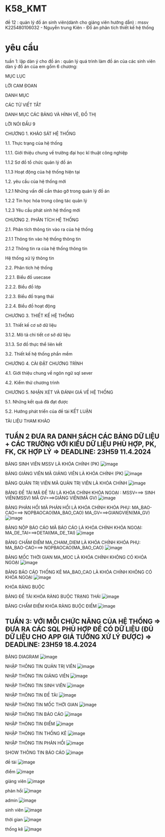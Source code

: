 # K58_KMT
đề 12 : quản lý đồ án sinh viên(dành cho giảng viên hướng dẫn)  : mssv K225480106032 - Nguyễn trung Kiên - Đồ án phân tích thiết kế hệ thống 
# yêu cầu 
tuần 1: 
lập dàn ý cho đồ án : quản lý quá trình làm đồ án của các sinh viên 
dàn ý đồ án của em gồm 6 chương:

MỤC LỤC	

LỜI CAM ĐOAN	

DANH MỤC	

CÁC TỪ VIẾT TẮT	

DANH MỤC CÁC BẢNG VÀ HÌNH VẼ, ĐỒ THỊ	

LỜI NÓI ĐẦU	9

CHƯƠNG 1. KHẢO SÁT HỆ THỐNG

1.1. Thực trạng của hệ thống	

1.1.1. Giới thiệu chung về trường đại học kĩ thuật công nghiệp

1.1.2 Sơ đồ tổ chức quản lý đồ án	

1.1.3 Hoạt động của hệ thống hiện tại	

1.2. yêu cầu của hệ thống mới	

1.2.1 Những vấn đề cần tháo gỡ trong quản lý đồ án

1.2.2 Tin học hóa trong công tác quản lý

1.2.3 Yêu cầu phát sinh hệ thống mới	

CHƯƠNG 2. PHÂN TÍCH HỆ THỐNG	

2.1. Phân tích thông tin vào ra của hệ thống	

2.1.1 Thông tin vào hệ thống thông tin	

2.1.2 Thông tin ra của hệ thống thông tin	

Hệ thống xử lý thông tin	

2.2.	Phân tích hệ thống	

2.2.1.	Biểu đồ usecase

2.2.2.	Biểu đồ lớp	

2.2.3.	Biểu đồ trạng thái	

2.2.4.	Biểu đồ hoạt động

CHƯƠNG 3. THIẾT KẾ HỆ THỐNG	

3.1. Thiết kế cơ sở dữ liệu

3.1.2. Mô tả chi tiết cơ sở dữ liệu	

3.1.3. Sơ đồ thực thể liên kết	

3.2. Thiết kế hệ thống phần mềm

CHƯƠNG 4. CÀI ĐẶT CHƯƠNG TRÌNH	

4.1. Giới thiệu chung về ngôn ngữ sql sever

4.2. Kiểm thử chương trình	

CHƯƠNG 5. NHẬN XÉT VÀ ĐÁNH GIÁ VỀ HỆ THỐNG

5.1. Những kết quả đã đạt được	

5.2. Hướng phát triển của đề tài
KẾT LUẬN	

TÀI LIỆU THAM KHẢO	


## TUẦN 2 ĐƯA RA DANH SÁCH CÁC BẢNG DỮ LIỆU + CÁC TRƯỜNG VỚI KIỂU DỮ LIỆU PHÙ HỢP, PK, FK, CK HỢP LÝ => DEADLINE: 23H59 11.4.2024

BẢNG SINH VIÊN 
MSSV LÀ KHÓA CHÍNH (PK)
![image](https://github.com/user-attachments/assets/54611e78-7bc2-40bf-8db7-43dde48433cd)

BẢNG GIẢNG VIÊN 
MÃ GIẢNG VIÊN LÀ KHÓA CHÍNH (PK)
![image](https://github.com/user-attachments/assets/3ec778ab-6788-4f50-9a05-158d7faed67e)

BẢNG QUẢN TRỊ VIÊN 
MÃ QUẢN TRỊ VIÊN LÀ KHÓA CHÍNH 
![image](https://github.com/user-attachments/assets/900ca8fc-4345-4fdf-b63a-867269271b6e)

BẢNG ĐỀ TÀI 
MÃ ĐỀ TÀI LÀ KHÓA CHÍNH 
KHÓA NGOẠI : MSSV===> SINH VIÊN(MSSV)   MÃ GV===>GIẢNG VIÊN(MÃ GV)
![image](https://github.com/user-attachments/assets/4920b397-7a6d-461e-ba61-4806663a8167)

BẢNG PHẢN HỒI 
MÃ PHẢN HỒI LÀ KHÓA CHÍNH 
KHÓA PHỤ: MA_BAO-CAO===> NOPBAOCAO(MA_BAO_CAO)  MA_GV===>GIANGVIEN(MA_GV)
![image](https://github.com/user-attachments/assets/0085c528-3c5e-4709-b062-612a70778850)

BẢNG NỘP BÁO CÁO 
MÃ BÁO CÁO LÀ KHÓA CHÍNH 
KHÓA NGOẠI: MA_DE_TAI===>DETAI(MA_DE_TAI)
![image](https://github.com/user-attachments/assets/1b656152-c918-4ae7-9ef1-d50436259098)

BẢNG CHẤM ĐIỂM 
MA_CHAM_DIEM LÀ KHÓA CHÍNH 
KHÓA PHỤ: MA_BAO-CAO===> NOPBAOCAO(MA_BAO_CAO)
![image](https://github.com/user-attachments/assets/54d6ff5f-bcba-4f16-a479-97156cd2577d)

BẢNG MỐC THỜI GIAN
MA_MOC LÀ KHÓA CHÍNH 
KHÔNG CÓ KHÓA NGOẠI 
![image](https://github.com/user-attachments/assets/7ea908dd-d55c-4771-a921-59159aed304a)

BẢNG BÁO CÁO THỐNG KÊ
MA_BAO_CAO LÀ KHÓA CHÍNH 
KHÔNG CÓ KHÓA NGOẠI 
![image](https://github.com/user-attachments/assets/48079afb-940d-4bdc-bc97-a60ba26870e1)


KHÓA RÀNG BUỘC 

BẢNG ĐỀ TÀI
KHÓA RÀNG BUỘC TRẠNG THÁI 
![image](https://github.com/user-attachments/assets/713f641b-613f-4aa4-a0b9-5ae2f7196e24)

BẢNG CHẤM ĐIỂM
KHÓA RÀNG BUỘC ĐIỂM
![image](https://github.com/user-attachments/assets/631a54de-c585-4b60-b6bc-f2d75973d05b)

## TUẦN 3:  VỚI MỖI CHỨC NĂNG CỦA HỆ THỐNG => ĐƯA RA CÁC SQL PHÙ HỢP ĐỂ CÓ DỮ LIỆU (ĐỦ DỮ LIỆU CHO APP GIẢ TƯỞNG XỬ LÝ ĐƯỢC) => DEADLINE: 23H59 18.4.2024

BẢNG DIAGRAM 
![image](https://github.com/user-attachments/assets/29b21369-ca1c-4ec1-be33-ce08ebf81bec)

NHẬP THÔNG TIN QUẢN TRỊ VIÊN
![image](https://github.com/user-attachments/assets/c2600a13-6cf9-4d75-9b78-5695d6e8e97f)

NHẬP THÔNG TIN GIẢNG VIÊN 
![image](https://github.com/user-attachments/assets/3a345a08-4904-4432-bc95-e1b192271401)

NHẬP THÔNG TIN SINH VIÊN
![image](https://github.com/user-attachments/assets/f0eaf3fb-2943-4198-b651-267483508fc8)

NHẬP THÔNG TIN ĐỀ TÀI 
![image](https://github.com/user-attachments/assets/dd5352aa-bfac-4381-98dc-e23131b55ebb)

NHẬP THÔNG TIN MỐC THỜI GIAN 
![image](https://github.com/user-attachments/assets/052e0ab4-0f8d-478b-9cad-b7625b36810c)

NHẬP THÔNG TIN BÁO CÁO 
![image](https://github.com/user-attachments/assets/9f98c1b6-025f-4df9-bfbd-7ff702a71f83)

NHẬP THÔNG TIN ĐIỂM
![image](https://github.com/user-attachments/assets/0176edb6-b411-4585-ae32-15b0fd133045)

NHẬP THÔNG TIN THỐNG KÊ
![image](https://github.com/user-attachments/assets/512bb43a-3c0e-4270-bd04-fbb074635356)

NHẬP THÔNG TIN PHẢN HỒI
![image](https://github.com/user-attachments/assets/5b96b004-c8e0-4316-bc2b-7fb182c6191d)

SHOW THÔNG TIN
BÁO CÁO 
![image](https://github.com/user-attachments/assets/44cfc300-1715-47bd-9f77-64990c4ab964)

đề tài 
![image](https://github.com/user-attachments/assets/079a8942-1e31-43b7-a047-00ed571f76cc)

điểm
![image](https://github.com/user-attachments/assets/d3c82e60-278c-4e22-9309-24fd8cfdf4f3)

giảng viên 
![image](https://github.com/user-attachments/assets/ced3d266-0074-4ba5-8c84-bf658f4b9b42)

phản hồi 
![image](https://github.com/user-attachments/assets/cec8f325-e76b-4cfd-91eb-7a5fd2c1ede7)

admin
![image](https://github.com/user-attachments/assets/f5256fb5-8837-487a-bf03-2382b296ffd0)

sinh viên 
![image](https://github.com/user-attachments/assets/d09c0a54-5f94-4b1b-8746-91c617aaf9c4)

thời gian
![image](https://github.com/user-attachments/assets/54ca061f-9abc-479c-a3fc-9c0ae055ba35)

thống kê
![image](https://github.com/user-attachments/assets/d109fbcb-17f2-47b0-841c-1539695faf11)





















    



